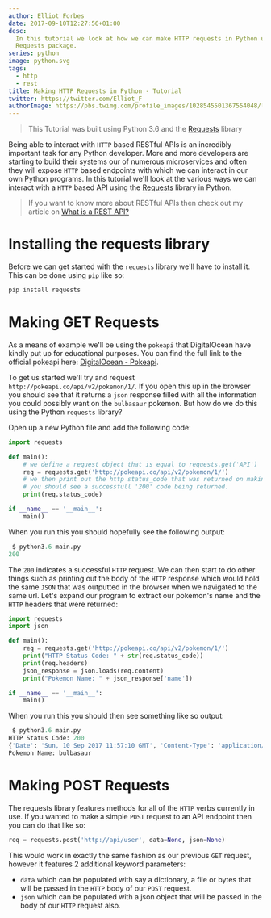 ```yaml
---
author: Elliot Forbes
date: 2017-09-10T12:27:56+01:00
desc:
  In this tutorial we look at how we can make HTTP requests in Python using the
  Requests package.
series: python
image: python.svg
tags:
  - http
  - rest
title: Making HTTP Requests in Python - Tutorial
twitter: https://twitter.com/Elliot_F
authorImage: https://pbs.twimg.com/profile_images/1028545501367554048/lzr43cQv_400x400.jpg
---
```


> This Tutorial was built using Python 3.6 and the
> [Requests](http://docs.python-requests.org/en/master/) library

Being able to interact with `HTTP` based RESTful APIs is an incredibly important
task for any Python developer. More and more developers are starting to build
their systems our of numerous microservices and often they will expose `HTTP`
based endpoints with which we can interact in our own Python programs. In this
tutorial we'll look at the various ways we can interact with a `HTTP` based API
using the [Requests](http://docs.python-requests.org/en/master/) library in
Python.

> If you want to know more about RESTful APIs then check out my article on
> [What is a REST API?](/general/what-is-a-rest-api/)

# Installing the requests library

Before we can get started with the `requests` library we'll have to install it.
This can be done using `pip` like so:

```py
pip install requests
```

# Making GET Requests

As a means of example we'll be using the `pokeapi` that DigitalOcean have kindly
put up for educational purposes. You can find the full link to the official
pokeapi here: [DigitalOcean - Pokeapi](https://pokeapi.co/).

To get us started we'll try and request `http://pokeapi.co/api/v2/pokemon/1/`.
If you open this up in the browser you should see that it returns a `json`
response filled with all the information you could possibly want on the
`bulbasaur` pokemon. But how do we do this using the Python `requests` library?

Open up a new Python file and add the following code:

```py
import requests

def main():
    # we define a request object that is equal to requests.get('API')
    req = requests.get('http://pokeapi.co/api/v2/pokemon/1/')
    # we then print out the http status_code that was returned on making this request
    # you should see a successfull '200' code being returned.
    print(req.status_code)

if __name__ == '__main__':
    main()
```

When you run this you should hopefully see the following output:

```py
 $ python3.6 main.py
200
```

The `200` indicates a successful `HTTP` request. We can then start to do other
things such as printing out the body of the `HTTP` response which would hold the
same `JSON` that was outputted in the browser when we navigated to the same url.
Let's expand our program to extract our pokemon's name and the `HTTP` headers
that were returned:

```py
import requests
import json

def main():
    req = requests.get('http://pokeapi.co/api/v2/pokemon/1/')
    print("HTTP Status Code: " + str(req.status_code))
    print(req.headers)
    json_response = json.loads(req.content)
    print("Pokemon Name: " + json_response['name'])

if __name__ == '__main__':
    main()
```

When you run this you should then see something like so output:

```py
 $ python3.6 main.py
HTTP Status Code: 200
{'Date': 'Sun, 10 Sep 2017 11:57:10 GMT', 'Content-Type': 'application/json', 'Transfer-Encoding': 'chunked', 'Connection': 'keep-alive', 'Set-Cookie': '__cfduid=d6fed90089a596b94eaad6b530d584ffa1505044630; expires=Mon, 10-Sep-18 11:57:10 GMT; path=/; domain=.pokeapi.co; HttpOnly', 'Vary': 'Accept-Encoding, Cookie', 'X-Frame-Options': 'SAMEORIGIN', 'Allow': 'GET, HEAD, OPTIONS', 'X-XSS-Protection': '1; mode=block', 'Content-Encoding': 'gzip', 'Server': 'cloudflare-nginx', 'CF-RAY': '39c2354985bc6b8b-LHR'}
Pokemon Name: bulbasaur
```

# Making POST Requests

The requests library features methods for all of the `HTTP` verbs currently in
use. If you wanted to make a simple `POST` request to an API endpoint then you
can do that like so:

```py
req = requests.post('http://api/user', data=None, json=None)
```

This would work in exactly the same fashion as our previous `GET` request,
however it features 2 additional keyword parameters:

- `data` which can be populated with say a dictionary, a file or bytes that will
  be passed in the `HTTP` body of our `POST` request.
- `json` which can be populated with a json object that will be passed in the
  body of our `HTTP` request also.
